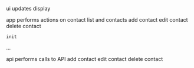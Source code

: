 <!-- a contact list
  has 0 or more contacts
  performs functions on contacts -->

ui
  updates display


app
  performs actions on contact list and contacts
    add contact
    edit contact
    delete contact

    init
  ...

api
  performs calls to API
  add contact
  edit contact
  delete contact

<!-- a contact
  name
  email
  phone:
  tags: [] -->




